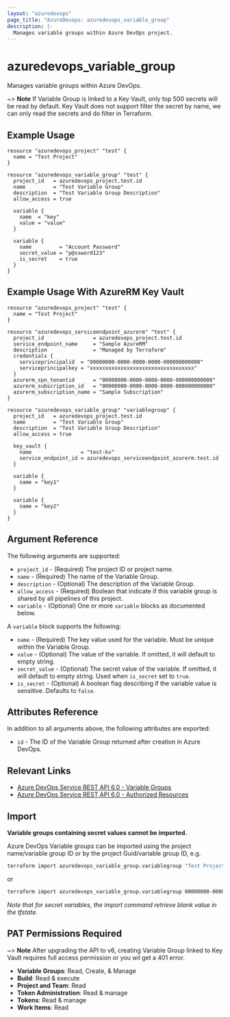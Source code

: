 ```yaml
---
layout: "azuredevops"
page_title: "AzureDevops: azuredevops_variable_group"
description: |-
  Manages variable groups within Azure DevOps project.
---
```


# azuredevops_variable_group

Manages variable groups within Azure DevOps.

~> **Note**
If Variable Group is linked to a Key Vault, only top 500 secrets will be read by default. Key Vault does not support filter the secret by name, 
we can only read the secrets and do filter in Terraform.

## Example Usage

```hcl
resource "azuredevops_project" "test" {
  name = "Test Project"
}

resource "azuredevops_variable_group" "test" {
  project_id   = azuredevops_project.test.id
  name         = "Test Variable Group"
  description  = "Test Variable Group Description"
  allow_access = true

  variable {
    name  = "key"
    value = "value"
  }

  variable {
    name         = "Account Password"
    secret_value = "p@ssword123"
    is_secret    = true
  }
}
```

## Example Usage With AzureRM Key Vault

```hcl
resource "azuredevops_project" "test" {
  name = "Test Project"
}

resource "azuredevops_serviceendpoint_azurerm" "test" {
  project_id                = azuredevops_project.test.id
  service_endpoint_name     = "Sample AzureRM"
  description               = "Managed by Terraform"
  credentials {
    serviceprincipalid  = "00000000-0000-0000-0000-000000000000"
    serviceprincipalkey = "xxxxxxxxxxxxxxxxxxxxxxxxxxxxxxxxxx"
  }
  azurerm_spn_tenantid      = "00000000-0000-0000-0000-000000000000"
  azurerm_subscription_id   = "00000000-0000-0000-0000-000000000000"
  azurerm_subscription_name = "Sample Subscription"
}

resource "azuredevops_variable_group" "variablegroup" {
  project_id   = azuredevops_project.test.id
  name         = "Test Variable Group"
  description  = "Test Variable Group Description"
  allow_access = true

  key_vault {
    name                = "test-kv"
    service_endpoint_id = azuredevops_serviceendpoint_azurerm.test.id
  }

  variable {
    name = "key1"
  }

  variable {
    name = "key2"
  }
}
```

## Argument Reference

The following arguments are supported:

- `project_id` - (Required) The project ID or project name.
- `name` - (Required) The name of the Variable Group.
- `description` - (Optional) The description of the Variable Group.
- `allow_access` - (Required) Boolean that indicate if this variable group is shared by all pipelines of this project.
- `variable` - (Optional) One or more `variable` blocks as documented below.

A `variable` block supports the following:

- `name` - (Required) The key value used for the variable. Must be unique within the Variable Group.
- `value` - (Optional) The value of the variable. If omitted, it will default to empty string.
- `secret_value` - (Optional) The secret value of the variable. If omitted, it will default to empty string. Used when `is_secret` set to `true`.
- `is_secret` - (Optional) A boolean flag describing if the variable value is sensitive. Defaults to `false`.

## Attributes Reference

In addition to all arguments above, the following attributes are exported:

- `id` - The ID of the Variable Group returned after creation in Azure DevOps.

## Relevant Links

- [Azure DevOps Service REST API 6.0 - Variable Groups](https://docs.microsoft.com/en-us/rest/api/azure/devops/distributedtask/variablegroups?view=azure-devops-rest-6.0)
- [Azure DevOps Service REST API 6.0 - Authorized Resources](https://docs.microsoft.com/en-us/rest/api/azure/devops/build/authorizedresources?view=azure-devops-rest-6.0)

## Import
**Variable groups containing secret values cannot be imported.**

Azure DevOps Variable groups can be imported using the project name/variable group ID or by the project Guid/variable group ID, e.g.

```sh
terraform import azuredevops_variable_group.variablegroup "Test Project/10"
```

or

```sh
terraform import azuredevops_variable_group.variablegroup 00000000-0000-0000-0000-000000000000/0
```

_Note that for secret variables, the import command retrieve blank value in the tfstate._

## PAT Permissions Required

~> **Note** After upgrading the API to v6, creating Variable Group linked to Key Vault requires full access permission or you wil get a 401 error.

- **Variable Groups**: Read, Create, & Manage
- **Build**: Read & execute
- **Project and Team**: Read
- **Token Administration**: Read & manage
- **Tokens**: Read & manage
- **Work Items**: Read
